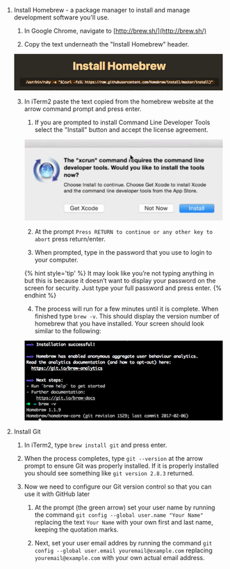 1. Install Homebrew - a package manager to install and manage development software you'll use. 

      1. In Google Chrome, navigate to [http://brew.sh/](http://brew.sh/)
      
      2. Copy the text underneath the "Install Homebrew" header.
      
      ![](assets/homebrew.png)
      
      3. In iTerm2 paste the text copied from the homebrew website at the arrow command prompt and press enter.
      
            1. If you are prompted to install Command Line Developer Tools select the "Install" button and accept the license agreement.
            
            ![](assets/license.png)
            
            2. At the prompt `Press RETURN to continue or any other key to abort` press return/enter.
            
            3. When prompted, type in the password that you use to login to your computer.
            
            {% hint style='tip' %}
It may look like you’re not typing anything in but this is 
because it doesn’t want to display your password on the screen 
for security. Just type your full password and press enter.
            {% endhint %}
            
            4. The process will run for a few minutes until it is complete.  When finished type `brew -v`.  This should display the version number of homebrew that you have installed. Your screen should look similar to the following:
            
            ![](assets/brew_done.png)

2. Install Git
      
      1. In iTerm2, type `brew install git` and press enter.
      
      2. When the process completes, type `git --version` at the arrow prompt to ensure Git was properly installed.  If it is properly installed you should see something like `git version 2.8.3` returned.
      
      3. Now we need to configure our Git version control so that you can use it with GitHub later

            1. At the prompt (the green arrow) set your user name by running the command `git config --global user.name "Your Name"` replacing the text `Your Name` with your own first and last name, keeping the quotation marks.

            2. Next, set your user email addres by running the command `git config --global user.email youremail@example.com` replacing `youremail@example.com` with your own actual email address.
